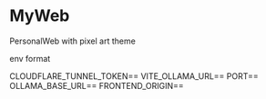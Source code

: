 # MyWeb
PersonalWeb with pixel art theme



env format

CLOUDFLARE_TUNNEL_TOKEN==
VITE_OLLAMA_URL==
PORT==
OLLAMA_BASE_URL==
FRONTEND_ORIGIN==
